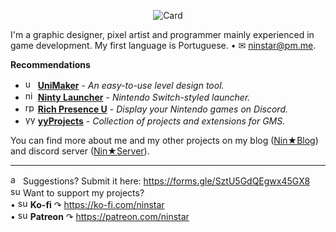 <p align="center"><img alt="Card" src="https://i.imgur.com/SaTlfU1.png"></p>

I'm a graphic designer, pixel artist and programmer mainly experienced in game development.  My first language is Portuguese. • ✉ [ninstar@pm.me](mailto:ninstar@pm.me).

**Recommendations**
- <img alt="uni" src="https://cdn.discordapp.com/emojis/688924805180948483.png" width="16"> **[UniMaker](https://github.com/ninstar/UniMaker)** - *An easy-to-use level design tool.*
- <img alt="nin" src="https://cdn.discordapp.com/emojis/688924805583601729.png" width="16"> **[Ninty Launcher](https://github.com/ninstar/Ninty-Launcher)** - *Nintendo Switch-styled launcher.*
- <img alt="rpc" src="https://cdn.discordapp.com/emojis/688924803138060300.png" width="16"> **[Rich Presence U](https://github.com/ninstar/Rich-Presence-U)** - *Display your Nintendo games on Discord.*
- <img alt="yyp" src="https://cdn.discordapp.com/emojis/688924805428543615.png" width="16"> **[yyProjects](https://github.com/ninstar/yyProjects)** - *Collection of projects and extensions for GMS.*

You can find more about me and my other projects on my blog ([Nin★Blog](https://ninstars.blogspot.com/)) and discord server  ([Nin★Server](https://invite.gg/ninstar)).
___
<img alt="app" src="https://cdn.discordapp.com/emojis/688924803583049742.png" width="16"> Suggestions? Submit it here: https://forms.gle/SztU5GdQEgwx45GX8  
<img alt="sup" src="https://cdn.discordapp.com/emojis/688924804795203585.png" width="16"> Want to support my projects?  
• <img alt="sup" src="https://uploads-ssl.webflow.com/5c14e387dab576fe667689cf/5ca5bf1dff3c03fbf7cc9b3c_Kofi_logo_RGB_rounded.png" width="16"> **Ko-fi** ↷ <https://ko-fi.com/ninstar>  
• <img alt="sup" src="https://cdn.icon-icons.com/icons2/2429/PNG/512/patreon_logo_icon_147253.png" width="16"> **Patreon** ↷ <https://patreon.com/ninstar>
